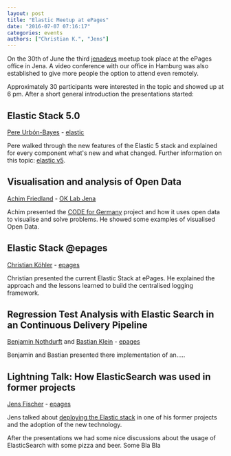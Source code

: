 ```yaml
---
layout: post
title: "Elastic Meetup at ePages"
date: "2016-07-07 07:16:17"
categories: events
authors: ["Christian K.", "Jens"]
---
```


On the 30th of June the third [jenadevs](http://www.meetup.com/de-DE/jenadevs/) meetup took place at the ePages office in Jena. A video conference with our office in Hamburg was also established to give more people the option to attend even remotely.

Approximately 30 participants were interested in the topic and showed up at 6 pm.
After a short general introduction the presentations started:

## Elastic Stack 5.0

[Pere Urbón-Bayes](http://www.purbon.com/) - [elastic](https://www.elastic.co)

Pere walked through the new features of the Elastic 5 stack and explained for every component what's new and what changed.
Further information on this topic: [elastic v5](https://www.elastic.co/de/v5).

## Visualisation and analysis of Open Data

[Achim Friedland](https://twitter.com/ahzf) - [OK Lab Jena](http://codefor.de/jena/)

Achim presented the [CODE for Germany](http://codefor.de/) project and how it uses open data to visualise and solve problems.
He showed some examples of visualised Open Data.

## Elastic Stack @epages

[Christian Köhler](https://twitter.com/epagesdevs) - [epages](http://www.epages.com/)

Christian presented the current Elastic Stack at ePages.
He explained the approach and the lessons learned to build the centralised logging framework.

## Regression Test Analysis with Elastic Search in an Continuous Delivery Pipeline

[Benjamin Nothdurft](https://twitter.com/dataduke) and [Bastian Klein](https://twitter.com/Dastianoro) - [epages](http://www.epages.com/)

Benjamin and Bastian presented there implementation of an.....

## Lightning Talk: How ElasticSearch was used in former projects

[Jens Fischer](https://twitter.com/jensfischerhh) - [epages](http://www.epages.com/)

Jens talked about [deploying the Elastic stack](https://slidr.io/jensfischerhh/deploying-the-elastic-stack) in one of his former projects and the adoption of the new technology.



After the presentations we had some nice discussions about the usage of ElasticSearch with some pizza and beer. Some Bla Bla
